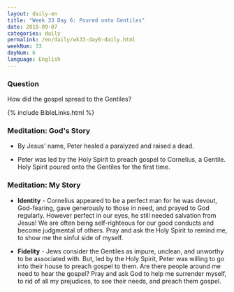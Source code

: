 ```yaml
---
layout: daily-en
title: "Week 33 Day 6: Poured onto Gentiles"
date: 2018-09-07 
categories: daily
permalink: /en/daily/wk33-day6-daily.html
weekNum: 33
dayNum: 6
language: English
---
```


### Question     
How did the gospel spread to the Gentiles?

{% include BibleLinks.html %} 

### Meditation: God's Story   
+ By Jesus' name, Peter healed a paralyzed and raised a dead. 

+ Peter was led by the Holy Spirit to preach gospel to Cornelius, a Gentile. Holy Spirit poured onto the Gentiles for the first time. 

### Meditation: My Story   
+ **Identity** - Cornelius appeared to be a perfect man for he was devout, God-fearing, gave generously to those in need, and prayed to God regularly. However perfect in our eyes, he still needed salvation from Jesus! We are often being self-righteous for our good conducts and become judgmental of others. Pray and ask the Holy Spirit to remind me, to show me the sinful side of myself. 

+ **Fidelity** - Jews consider the Gentiles as impure, unclean, and unworthy to be associated with. But, led by the Holy Spirit, Peter was willing to go into their house to preach gospel to them. Are there people around me need to hear the gospel? Pray and ask God to help me surrender myself, to rid of all my prejudices, to see their needs, and preach them gospel. 
